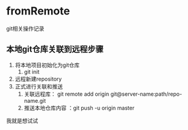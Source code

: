 # fromRemote
git相关操作记录    
    

## 本地git仓库关联到远程步骤
1. 将本地项目初始化为git仓库
	1. git init
2. 远程新建repository
3. 正式进行关联和推送
	1. 关联远程库： git remote add origin git@server-name:path/repo-name.git
	2. 推送本地仓库内容 ：git push -u origin master



我就是想试试
